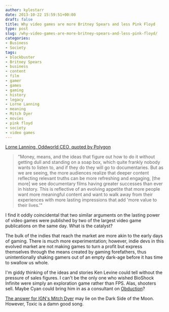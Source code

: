 ```yaml
---
author: kylestarr
date: 2013-10-22 15:59:51+00:00
draft: false
title: Why video games are more Britney Spears and less Pink Floyd
type: post
slug: /why-video-games-are-more-britney-spears-and-less-pink-floyd/
categories:
- Business
- Society
tags:
- blockbuster
- Britney Spears
- business
- content
- film
- gamer
- games
- gaming
- history
- legacy
- Lorne Lanning
- meaning
- Mitch Dyer
- movies
- pink floyd
- society
- video games
---
```


[Lorne Lanning, Oddworld CEO, quoted by Polygon](http://www.polygon.com/2013/10/21/4849132/video-game-storytellers-can-learn-from-shakespeare-and-pink-floyd)

> "Money, means, and the ideas that figure out how to do it without getting dull and standing on a soap box, which quite frankly nobody wants to listen to, and if they do they will go to documentaries. But as we are seeing, the more audiences realize that deeper content reflecting relevant truths can be more refreshing and engaging, [the more] we see documentary films having greater successes than ever in history. This is reflective of an evolving appetite that more people want more meaningful content and want to walk away from their experiences with more lasting impressions that add 'more value to their lives.'"

I find it oddly coincidental that two similar arguments on the lasting power of video games were published by two of the largest video game publications on the same day. What is the catalyst?

The bulk of the indies that reach the market are more akin to the early days of gaming. There is much more experimentation; however, indie devs in this evolved market are not making games to turn a profit but express themselves through the means created by gaming forefathers, thus unintentionally shaking gamers out of an empty dark-age before it has time to swallow us whole.

I'm giddy thinking of the ideas and stories Ken Levine could tell without the pressure of sales figures. I can't be the only one who wished BioShock Infinite were simply an exploration game rather than FPS. Alas, shooters sell. Maybe Cyan could bring him in as a consultant on [Obduction](http://www.kickstarter.com/projects/cyaninc/obduction)?

[The answer for IGN's Mitch Dyer](/2013/10/21/how-long-can-video-games-matter/) may lie on the Dark Side of the Moon. However, Toxic is a damn good song.
